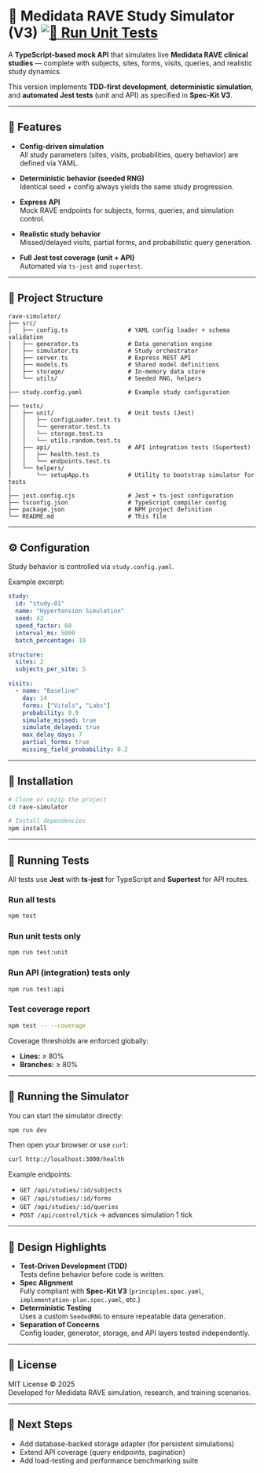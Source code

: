 # 🧪 Medidata RAVE Study Simulator (V3) [![🧪 Run Unit Tests](https://github.com/mecster09/rave-maker/actions/workflows/test.yml/badge.svg)](https://github.com/mecster09/rave-maker/actions/workflows/test.yml)

A **TypeScript-based mock API** that simulates live **Medidata RAVE clinical studies** — complete with subjects, sites, forms, visits, queries, and realistic study dynamics.

This version implements **TDD-first development**, **deterministic simulation**, and **automated Jest tests** (unit and API) as specified in **Spec-Kit V3**.

---

## 🚀 Features

- **Config-driven simulation**  
  All study parameters (sites, visits, probabilities, query behavior) are defined via YAML.

- **Deterministic behavior (seeded RNG)**  
  Identical seed + config always yields the same study progression.

- **Express API**  
  Mock RAVE endpoints for subjects, forms, queries, and simulation control.

- **Realistic study behavior**  
  Missed/delayed visits, partial forms, and probabilistic query generation.

- **Full Jest test coverage (unit + API)**  
  Automated via `ts-jest` and `supertest`.

---

## 📂 Project Structure

```
rave-simulator/
├── src/
│   ├── config.ts                 # YAML config loader + schema validation
│   ├── generator.ts              # Data generation engine
│   ├── simulator.ts              # Study orchestrator
│   ├── server.ts                 # Express REST API
│   ├── models.ts                 # Shared model definitions
│   ├── storage/                  # In-memory data store
│   └── utils/                    # Seeded RNG, helpers
│
├── study.config.yaml             # Example study configuration
│
├── tests/
│   ├── unit/                     # Unit tests (Jest)
│   │   ├── configLoader.test.ts
│   │   └── generator.test.ts
│   │   └── storage.test.ts
│   │   └── utils.random.test.ts
│   ├── api/                      # API integration tests (Supertest)
│   │   ├── health.test.ts
│   │   └── endpoints.test.ts
│   └── helpers/
│       └── setupApp.ts           # Utility to bootstrap simulator for tests
│
├── jest.config.cjs               # Jest + ts-jest configuration
├── tsconfig.json                 # TypeScript compiler config
├── package.json                  # NPM project definition
└── README.md                     # This file
```

---

## ⚙️ Configuration

Study behavior is controlled via `study.config.yaml`.

Example excerpt:

```yaml
study:
  id: "study-01"
  name: "Hypertension Simulation"
  seed: 42
  speed_factor: 60
  interval_ms: 5000
  batch_percentage: 10

structure:
  sites: 2
  subjects_per_site: 5

visits:
  - name: "Baseline"
    day: 14
    forms: ["Vitals", "Labs"]
    probability: 0.9
    simulate_missed: true
    simulate_delayed: true
    max_delay_days: 7
    partial_forms: true
    missing_field_probability: 0.2
```

---

## 🧰 Installation

```bash
# Clone or unzip the project
cd rave-simulator

# Install dependencies
npm install
```

---

## 🧪 Running Tests

All tests use **Jest** with **ts-jest** for TypeScript and **Supertest** for API routes.

### Run all tests
```bash
npm test
```

### Run unit tests only
```bash
npm run test:unit
```

### Run API (integration) tests only
```bash
npm run test:api
```

### Test coverage report
```bash
npm test -- --coverage
```

Coverage thresholds are enforced globally:
- **Lines:** ≥ 80%  
- **Branches:** ≥ 80%

---

## 🧩 Running the Simulator

You can start the simulator directly:

```bash
npm run dev
```

Then open your browser or use `curl`:

```bash
curl http://localhost:3000/health
```

Example endpoints:
- `GET /api/studies/:id/subjects`
- `GET /api/studies/:id/forms`
- `GET /api/studies/:id/queries`
- `POST /api/control/tick` → advances simulation 1 tick

---

## 🧠 Design Highlights

- **Test-Driven Development (TDD)**  
  Tests define behavior before code is written.
- **Spec Alignment**  
  Fully compliant with **Spec-Kit V3** (`principles.spec.yaml`, `implementation-plan.spec.yaml`, etc.)
- **Deterministic Testing**  
  Uses a custom `SeededRNG` to ensure repeatable data generation.
- **Separation of Concerns**  
  Config loader, generator, storage, and API layers tested independently.

---

## 🧾 License

MIT License © 2025  
Developed for Medidata RAVE simulation, research, and training scenarios.

---

## 🧭 Next Steps

- Add database-backed storage adapter (for persistent simulations)
- Extend API coverage (query endpoints, pagination)
- Add load-testing and performance benchmarking suite
